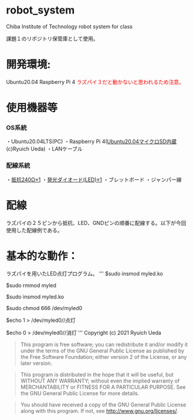 # robot_system
Chiba Institute of Technology robot system for class

課題１のリポジトリ保管庫として使用。

# 開発環境:
Ubuntu20.04
Raspberry Pi 4
<span style="color: red; ">ラズパイ３だと動かないと思われるため注意。</span>

# 使用機器等
### OS系統
・Ubuntu20.04LTS(PC)
・Raspberry Pi 4([Ubuntu20.04マイクロSD内蔵](https://onl.tw/a45isMj)(c)Ryuich Ueda)
・LANケーブル

### 配線系統
・[抵抗240Ω×1](https://onl.tw/hu2GyUC)
・[発光ダイオード(LED)×1](https://onl.tw/kVm3vah)
・ブレットボード
・ジャンパー線


# 配線
ラズパイの２５ピンから抵抗、LED、GNDピンの順番に配線する。以下が今回使用した配線例である。


# 基本的な動作：
ラズパイを用いたLED点灯プログラム。
'''
$sudo insmod myled.ko

$sudo rmmod myled

$sudo insmod myled.ko

$sudo chmod 666 /dev/myled0

$echo 1 > /dev/myled0//点灯

$echo 0 > /dev/myled0//消灯
'''
Copyright (c) 2021 Ryuich Ueda

> This program is free software; you can redistribute it and/or
> modify it under the terms of the GNU General Public License
> as published by the Free Software Foundation; either version 2
> of the License, or any later version.

> This program is distributed in the hope that it will be useful,
> but WITHOUT ANY WARRANTY; without even the implied warranty of
> MERCHANTABILITY or FITNESS FOR A PARTICULAR PURPOSE. See the
> GNU General Public License for more details.

> You should have received a copy of the GNU General Public License
> along with this program. If not, see http://www.gnu.org/licenses/.
